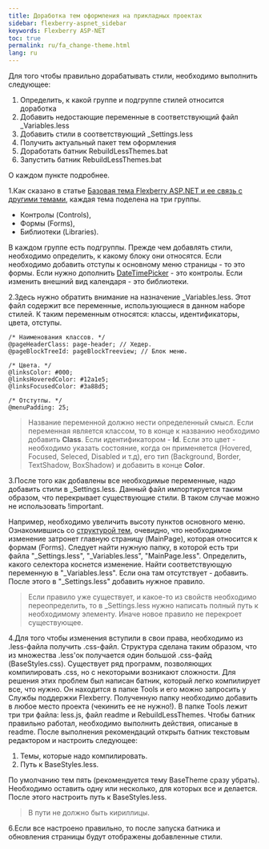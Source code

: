 ```yaml
---
title: Доработка тем оформления на прикладных проектах
sidebar: flexberry-aspnet_sidebar
keywords: Flexberry ASP-NET
toc: true
permalink: ru/fa_change-theme.html
lang: ru
---
```


Для того чтобы правильно дорабатывать стили, необходимо выполнить следующее:

1. Определить, к какой группе и подгруппе стилей относится доработка
2. Добавить недостающие переменные в соответствующий файл _Variables.less
3. Добавить стили в соответствующий _Settings.less
4. Получить актуальный пакет тем оформления
5. Доработать батник RebuildLessThemes.bat
6. Запустить батник RebuildLessThemes.bat

О каждом пункте подробнее.

1.Как сказано в статье [Базовая тема Flexberry ASP.NET и ее связь с другими темами](fa_theme-structure.html), каждая тема поделена на три группы.

* Контролы (Controls),
* Формы (Forms),
* Библиотеки (Libraries).

В каждом группе есть подгруппы. Прежде чем добавлять стили, необходимо определить, к какому блоку они относятся. Если необходимо добавить отступы к основному меню страницы - то это формы. Если нужно дополнить [DateTimePicker](fw_datetime-picker.html) - это контролы. Если изменить внешний вид календаря - это библиотеки.

2.Здесь нужно обратить внимание на назначение _Variables.less. Этот файл содержит все переменные, использующиеся в данном наборе стилей. К таким переменным относятся: классы, идентификаторы, цвета, отступы.

```less
/* Наименования классов. */
@pageHeaderClass: page-header; // Хедер.
@pageBlockTreeId: pageBlockTreeview; // Блок меню.

/* Цвета. */
@linksColor: #000;
@linksHoveredColor: #12a1e5;
@linksFocusedColor: #3a88d5;

/* Отстутпы. */
@menuPadding: 25;
```

> Название переменной должно нести определенный смысл. Если переменная является классом, то в конце к названию необходимо добавить **Class**. Если идентификатором - **Id**. Если это цвет - необходимо указать состояние, когда он применяется (Hovered, Focused, Seleced, Disabled и т.д), его тип (Background, Border, TextShadow, BoxShadow) и добавить в конце **Color**.

3.После того как добавлены все необходимые переменные, надо добавить стили в _Settings.less. Данный файл импортируется таким образом, что перекрывает существующие стили. В таком случае можно не использовать !important.

Например, необходимо увеличить высоту пунктов основного меню. Ознакомившись со [структурой тем](fa_theme-structure.html), очевидно, что необходимое изменение затронет главную страницу (MainPage), которая относится к формам (Forms). Следует найти нужную папку, в которой есть три файла "_Settings.less", "_Variables.less", "MainPage.less". Определить, какого селектора коснется изменение. Найти соответствующую переменную в "_Variables.less". Если она там отсутствует - добавить. После этого в "_Settings.less" добавить нужное правило.

> Если правило уже существует, и какое-то из свойств необходимо переопределить, то в _Settings.less нужно написать полный путь к необходимому элементу. Иначе новое правило не перекроет существующее.

4.Для того чтобы изменения вступили в свои права, необходимо из .less-файла получить .css-файл. Структура сделана таким образом, что из множества .less'ок получается один большой .css-файд (BaseStyles.css). Существует ряд программ, позволяющих компилировать .css, но с некоторыми возникают сложности. Для решения этих проблем был написан батник, который легко компилирует все, что нужно. Он находится в папке Tools и его можно запросить у Службы поддержки Flexberry. Полученную папку необходимо добавить в любое место проекта (чекинить ее не нужно!). В папке Tools лежит три три файла: less.js, файл readme и  RebuildLessThemes. Чтобы батник правильно работал, необходимо выполнить действия, описаные в readme. После выполнения рекомендаций открыть батник текстовым редактором и настроить следующее:

1. Темы, которые надо компилировать.
2. Путь к BaseStyles.less.

По умолчанию тем пять (рекомендуется тему BaseTheme сразу убрать). Необходимо оставить одну или несколько, для которых все и делается. После этого настроить путь к BaseStyles.less.

> В пути не должно быть кириллицы.

6.Если все настроено правильно, то после запуска батника и обновления страницы будут отображены добавленные стили.
